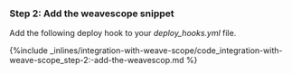 <!-- post: -->


### Step 2: Add the weavescope snippet

Add the following deploy hook to your *deploy_hooks.yml* file.



{%include _inlines/integration-with-weave-scope/code_integration-with-weave-scope_step-2:-add-the-weavescop.md %}



